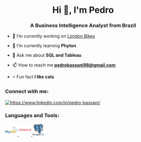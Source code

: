 <h1 align="center">Hi 👋, I'm Pedro</h1>
<h3 align="center">A Business Intelligence Analyst from Brazil</h3>

- 🔭 I’m currently working on [London Bikes](https://github.com/PedroBassani/LondonBikes)

- 🌱 I’m currently learning **Phyton**

- 💬 Ask me about **SQL and Tableau**

- 📫 How to reach me **pedrobassani98@gmail.com**

- ⚡ Fun fact **I like cats**

<h3 align="left">Connect with me:</h3>
<p align="left">
<a href="https://www.linkedin.com/in/pedro-bassani/" target="blank"><img align="center" src="https://raw.githubusercontent.com/rahuldkjain/github-profile-readme-generator/master/src/images/icons/Social/linked-in-alt.svg" alt="https://www.linkedin.com/in/pedro-bassani/" height="30" width="40" /></a>
</p>

<h3 align="left">Languages and Tools:</h3>
<p align="left"> <a href="https://www.mysql.com/" target="_blank" rel="noreferrer"> <img src="https://raw.githubusercontent.com/devicons/devicon/master/icons/mysql/mysql-original-wordmark.svg" alt="mysql" width="40" height="40"/> </a> <a href="https://www.oracle.com/" target="_blank" rel="noreferrer"> <img src="https://raw.githubusercontent.com/devicons/devicon/master/icons/oracle/oracle-original.svg" alt="oracle" width="40" height="40"/> </a> <a href="https://www.postgresql.org" target="_blank" rel="noreferrer"> <img src="https://raw.githubusercontent.com/devicons/devicon/master/icons/postgresql/postgresql-original-wordmark.svg" alt="postgresql" width="40" height="40"/> </a> </p>
